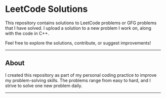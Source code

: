 # LeetCode Solutions

This repository contains solutions to LeetCode problems or GFG problems that I have solved. I upload a solution to a new problem I work on, along with the code in C++.

Feel free to explore the solutions, contribute, or suggest improvements!

---

## About

I created this repository as part of my personal coding practice to improve my problem-solving skills. The problems range from easy to hard, and I strive to solve one new problem daily.

---
